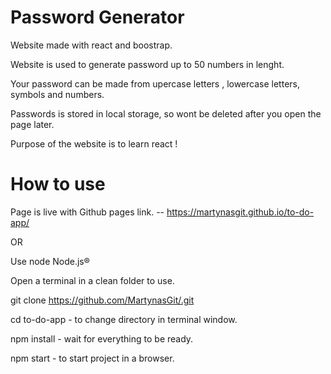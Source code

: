 # Password Generator

Website made with react and boostrap.

Website is used to generate password up to 50 numbers in lenght.

Your password can be made from upercase letters , lowercase letters, symbols and numbers.

Passwords is stored in local storage, so  wont be deleted after you open the page later.

Purpose of the website is to learn react !


# How to use

Page is live with Github pages link. -- https://martynasgit.github.io/to-do-app/

OR

Use node Node.js®

Open a terminal in a clean folder to use.

git clone https://github.com/MartynasGit/.git

cd to-do-app - to change directory in terminal window.

npm install - wait for everything to be ready.

npm start - to start project in a browser.

